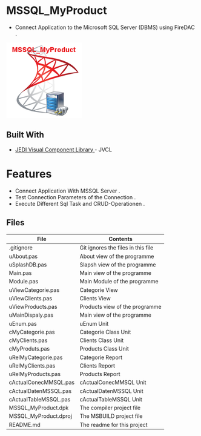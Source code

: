 # MSSQL_MyProduct
- Connect Application to the Microsoft SQL Server (DBMS) using FireDAC .
                   
![](MSSQL_MyProduct.png) 


## Built With

* [JEDI Visual Component Library ](https://github.com/project-jedi) - JVCL

# Features  
- Connect Application With MSSQL Server .
- Test Connection Parameters of the Connection .
- Execute Different Sql Task and CRUD-Operationen .




## Files

| File | Contents | 
| --- | --- |
| .gitignore | Git ignores the files in this file |
| uAbout.pas | About view of the programme |
| uSplashDB.pas | Slapsh view of the programme |
| Main.pas | Main view of the programme |
| Module.pas | Main Module of the programme |
| uViewCategorie.pas| Categorie View  | 
| uViewClients.pas | Clients View |
| uViewProducts.pas | Products view of the programme |
| uMainDispaly.pas | Main view of the programme |
| uEnum.pas | uEnum Unit |
| cMyCategorie.pas| Categorie Class Unit | 
| cMyClients.pas | Clients Class Unit |
| cMyProduts.pas | Products Class Unit |
| uRelMyCategorie.pas | Categorie Report  |
| uRelMyClients.pas | Clients Report  |
| uRelMyProducts.pas | Products Report  | 
| cActualConecMMSQL.pas | cActualConecMMSQL  Unit |
| cActualDatenMSSQL.pas | cActualDatenMSSQL Unit |
| cActualTableMSSQL.pas | cActualTableMSSQL Unit |
| MSSQL_MyProduct.dpk | The compiler project file |
| MSSQL_MyProduct.dproj | The MSBUILD project file |
| README.md | The readme for this project |
